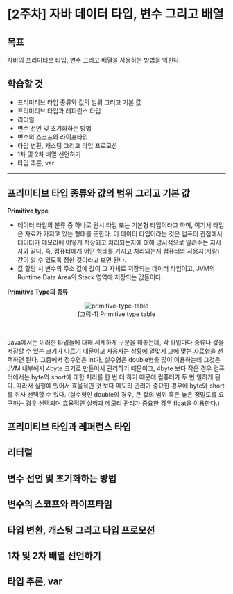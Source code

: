 # [2주차] 자바 데이터 타입, 변수 그리고 배열

## 목표
자바의 프리미티브 타입, 변수 그리고 배열을 사용하는 방법을 익힌다.

## 학습할 것
- 프리미티브 타입 종류와 값의 범위 그리고 기본 값
- 프리미티브 타입과 레퍼런스 타입
- 리터럴
- 변수 선언 및 초기화하는 방법
- 변수의 스코프와 라이프타임
- 타입 변환, 캐스팅 그리고 타입 프로모션
- 1차 및 2차 배열 선언하기
- 타입 추론, var
---

## 프리미티브 타입 종류와 값의 범위 그리고 기본 값

**Primitive type**
- 데이터 타입의 분류 중 하나로 원시 타입 또는 기본형 타입이라고 하며, 여기서 타입은 자료가 가지고 있는 형태를 뜻한다.
이 데이터 타입이라는 것은 컴퓨터 관점에서 데이터가 메모리에 어떻게 저장되고 처리되는지에 대해 명시적으로 알려주는 지시자와 같다.
즉, 컴퓨터에게 어떤 형태를 가지고 처리되는지 컴퓨터와 사용자(사람) 간이 알 수 있도록 정한 것이라고 보면 된다.
- 값 할당 시 변수의 주소 값에 값이 그 자체로 저장되는 데이터 타입이고, JVM의 Runtime Data Area의 Stack 영역에 저장되는 값들이다.

**Primitive Type의 종류**
<p align="center"><img src="https://user-images.githubusercontent.com/77887712/127765585-703e8cf2-0d6f-4d29-9d24-38bc5bb77382.png" alt="primitive-type-table"><br>
[그림-1] Primitive type table<p><br>

Java에서는 이러한 타입들에 대해 세세하게 구분을 해놓는데, 각 타입마다 종류나 값을 저장할 수 있는 크기가 다르기 때문이고 
사용자는 상황에 알맞게 그에 맞는 자료형을 선택하면 된다. 그중에서 정수형은 int가, 실수형은 double형을 많이 이용하는데
그것은 JVM 내부에서 4byte 크기로 만들어서 관리하기 때문이고, 4byte 보다 작은 경우 컴퓨터에서는 byte와 short에 대한 처리를 한 번 더 하기 때문에
컴퓨터가 두 번 일하게 된다. 따라서 실행에 있어서 효율적인 것 보다 메모리 관리가 중요한 경우에 byte와 short를 취사 선택할 수 있다.
(실수형인 double의 경우, 큰 값의 범위 혹은 높은 정밀도를 요구하는 경우 선택되며 효율적인 실행과 메모리 관리가 중요한 경우 float을 이용한다.)
  
## 프리미티브 타입과 레퍼런스 타입

## 리터럴

## 변수 선언 및 초기화하는 방법

## 변수의 스코프와 라이프타임

## 타입 변환, 캐스팅 그리고 타입 프로모션

## 1차 및 2차 배열 선언하기

## 타입 추론, var
